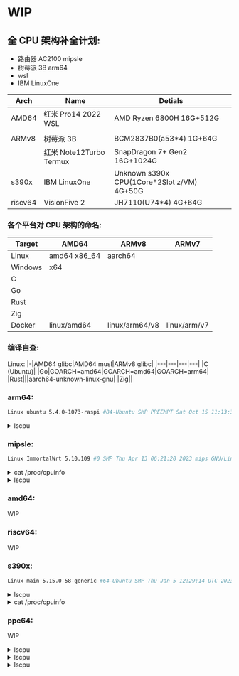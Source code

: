 # WIP

## 全 CPU 架构补全计划:
+ 路由器 AC2100 mipsle
+ 树莓派 3B arm64
+ wsl
+ IBM LinuxOne 

|Arch|Name|Detials|
|---|---|---|
|AMD64|红米 Pro14 2022 WSL|AMD Ryzen 6800H 16G+512G|
||
|ARMv8|树莓派 3B|BCM2837B0(a53\*4) 1G+64G|
||红米 Note12Turbo Termux|SnapDragon 7+ Gen2 16G+1024G|
|s390x|IBM LinuxOne|Unknown s390x CPU(1Core\*2Slot z/VM) 4G+50G|
|riscv64|VisionFive 2|JH7110(U74\*4) 4G+64G|

### 各个平台对 CPU 架构的命名:
|Target|AMD64|ARMv8|ARMv7|
|---|---|---|---|
|Linux|amd64 x86_64|aarch64||
|Windows|x64|
|C|
|Go|
|Rust|
|Zig|
|Docker|linux/amd64|linux/arm64/v8|linux/arm/v7|

### 编译自查:
Linux:
|-|AMD64 glibc|AMD64 musl|ARMv8 glibc|
|---|---|---|---|
|C (Ubuntu)|
|Go|GOARCH=amd64|GOARCH=amd64|GOARCH=arm64|
|Rust|||aarch64-unknown-linux-gnu|
|Zig||
### arm64: 
```bash
Linux ubuntu 5.4.0-1073-raspi #84-Ubuntu SMP PREEMPT Sat Oct 15 11:13:36 UTC 2022 aarch64 aarch64 aarch64 GNU/Linux
```

<details> 
    <summary>lscpu</summary>
    <pre><code>
Architecture:                    aarch64
CPU op-mode(s):                  32-bit, 64-bit
Byte Order:                      Little Endian
CPU(s):                          4
On-line CPU(s) list:             0-3
Thread(s) per core:              1
Core(s) per socket:              4
Socket(s):                       1
Vendor ID:                       ARM
Model:                           4
Model name:                      Cortex-A53
Stepping:                        r0p4
CPU max MHz:                     1200.0000
CPU min MHz:                     600.0000
BogoMIPS:                        38.40
L1d cache:                       128 KiB
L1i cache:                       128 KiB
L2 cache:                        512 KiB
Vulnerability Itlb multihit:     Not affected
Vulnerability L1tf:              Not affected
Vulnerability Mds:               Not affected
Vulnerability Meltdown:          Not affected
Vulnerability Mmio stale data:   Not affected
Vulnerability Spec store bypass: Not affected
Vulnerability Spectre v1:        Mitigation; __user pointer sanitization
Vulnerability Spectre v2:        Not affected
Vulnerability Srbds:             Not affected
Vulnerability Tsx async abort:   Not affected
Flags:                           fp asimd evtstrm crc32 cpuid</code></pre> 
</details>

### mipsle:
```bash
Linux ImmortalWrt 5.10.109 #0 SMP Thu Apr 13 06:21:20 2023 mips GNU/Linux
```

<details> 
    <summary>cat /proc/cpuinfo</summary>
    <pre><code>
system type             : MediaTek MT7621 ver:1 eco:3
machine                 : Xiaomi Redmi Router AC2100
processor               : 0
cpu model               : MIPS 1004Kc V2.15
BogoMIPS                : 586.13
wait instruction        : yes
microsecond timers      : yes
tlb_entries             : 32
extra interrupt vector  : yes
hardware watchpoint     : yes, count: 4, address/irw mask: [0x0ffc, 0x0ffc, 0x0ffb, 0x0ffb]
isa                     : mips1 mips2 mips32r1 mips32r2
ASEs implemented        : mips16 dsp mt
Options implemented     : tlb 4kex 4k_cache prefetch mcheck ejtag llsc pindexed_dcache userlocal vint perf_cntr_intr_bit cdmm nan_legacy nan_2008 perf
shadow register sets    : 1
kscratch registers      : 0
package                 : 0
core                    : 0
VPE                     : 0
VCED exceptions         : not available
VCEI exceptions         : not available

processor               : 1
cpu model               : MIPS 1004Kc V2.15
BogoMIPS                : 586.13
wait instruction        : yes
microsecond timers      : yes
tlb_entries             : 32
extra interrupt vector  : yes
hardware watchpoint     : yes, count: 4, address/irw mask: [0x0ffc, 0x0ffc, 0x0ffb, 0x0ffb]
isa                     : mips1 mips2 mips32r1 mips32r2
ASEs implemented        : mips16 dsp mt
Options implemented     : tlb 4kex 4k_cache prefetch mcheck ejtag llsc pindexed_dcache userlocal vint perf_cntr_intr_bit cdmm nan_legacy nan_2008 perf
shadow register sets    : 1
kscratch registers      : 0
package                 : 0
core                    : 0
VPE                     : 1
VCED exceptions         : not available
VCEI exceptions         : not available

processor               : 2
cpu model               : MIPS 1004Kc V2.15
BogoMIPS                : 586.13
wait instruction        : yes
microsecond timers      : yes
tlb_entries             : 32
extra interrupt vector  : yes
hardware watchpoint     : yes, count: 4, address/irw mask: [0x0ffc, 0x0ffc, 0x0ffb, 0x0ffb]
isa                     : mips1 mips2 mips32r1 mips32r2
ASEs implemented        : mips16 dsp mt
Options implemented     : tlb 4kex 4k_cache prefetch mcheck ejtag llsc pindexed_dcache userlocal vint perf_cntr_intr_bit cdmm nan_legacy nan_2008 perf
shadow register sets    : 1
kscratch registers      : 0
package                 : 0
core                    : 1
VPE                     : 0
VCED exceptions         : not available
VCEI exceptions         : not available

processor               : 3
cpu model               : MIPS 1004Kc V2.15
BogoMIPS                : 586.13
wait instruction        : yes
microsecond timers      : yes
tlb_entries             : 32
extra interrupt vector  : yes
hardware watchpoint     : yes, count: 4, address/irw mask: [0x0ffc, 0x0ffc, 0x0ffb, 0x0ffb]
isa                     : mips1 mips2 mips32r1 mips32r2
ASEs implemented        : mips16 dsp mt
Options implemented     : tlb 4kex 4k_cache prefetch mcheck ejtag llsc pindexed_dcache userlocal vint perf_cntr_intr_bit cdmm nan_legacy nan_2008 perf
shadow register sets    : 1
kscratch registers      : 0
package                 : 0
core                    : 1
VPE                     : 1
VCED exceptions         : not available
VCEI exceptions         : not available</code></pre> 
</details>

<details> 
    <summary>lscpu</summary>
    <pre><code>
Architecture:          mips
  Byte Order:          Little Endian
CPU(s):                4
  On-line CPU(s) list: 0-3
Model name:            -
  Model:               MIPS 1004Kc V2.15
  Thread(s) per core:  2
  Core(s) per socket:  2
  Socket(s):           1
  BogoMIPS:            586.13
  Flags:               mips16 dsp mt
Caches (sum of all):
  L1d:                 64 KiB (2 instances)
  L1i:                 64 KiB (2 instances)
  L2:                  256 KiB (1 instance)</code></pre> 
</details>

### amd64:
WIP

### riscv64:
WIP

### s390x:
```bash
Linux main 5.15.0-58-generic #64-Ubuntu SMP Thu Jan 5 12:29:14 UTC 2023 s390x s390x s390x GNU/Linux
```

<details> 
    <summary>lscpu</summary>
    <pre><code>
Architecture:            s390x
  CPU op-mode(s):        32-bit, 64-bit
  Byte Order:            Big Endian
CPU(s):                  2
  On-line CPU(s) list:   0,1
Vendor ID:               IBM/S390
  Machine type:          8561
  Thread(s) per core:    1
  Core(s) per socket:    1
  Socket(s) per book:    1
  Book(s) per drawer:    1
  Drawer(s):             2
  CPU dynamic MHz:       5200
  CPU static MHz:        5200
  BogoMIPS:              3241.00
  Dispatching mode:      horizontal
  Flags:                 esan3 zarch stfle msa ldisp eimm dfp edat etf3eh highgprs te vx vxd vxe gs vxe2 vxp sort dflt s
                         ie
Virtualization features:
  Hypervisor:            z/VM 7.2.0
  Hypervisor vendor:     IBM
  Virtualization type:   full
Caches (sum of all):
  L1d:                   256 KiB (2 instances)
  L1i:                   256 KiB (2 instances)
  L2d:                   8 MiB (2 instances)
  L2i:                   8 MiB (2 instances)
  L3:                    256 MiB
  L4:                    960 MiB
NUMA:
  NUMA node(s):          1
  NUMA node0 CPU(s):     0,1
Vulnerabilities:
  Itlb multihit:         Not affected
  L1tf:                  Not affected
  Mds:                   Not affected
  Meltdown:              Not affected
  Mmio stale data:       Not affected
  Retbleed:              Not affected
  Spec store bypass:     Not affected
  Spectre v1:            Mitigation; __user pointer sanitization
  Spectre v2:            Mitigation; etokens
  Srbds:                 Not affected
  Tsx async abort:       Not affected
</code></pre> 
</details>

<details> 
    <summary>cat /proc/cpuinfo</summary>
    <pre><code>
vendor_id       : IBM/S390
# processors    : 2
bogomips per cpu: 3241.00
max thread id   : 0
features        : esan3 zarch stfle msa ldisp eimm dfp edat etf3eh highgprs te vx vxd vxe gs vxe2 vxp sort dflt sie
facilities      : 0 1 2 3 4 6 7 8 9 10 12 14 15 16 17 18 19 20 21 22 23 24 25 26 27 28 30 31 32 33 34 35 36 37 38 40 41 42 43 44 45 46 47 48 49 50 51 52 53 54 55 57 58 59 60 61 73 74 75 76 77 80 81 82 128 129 130 131 133 134 135 146 147 148 150 151 152 155 156 168
cache0          : level=1 type=Data scope=Private size=128K line_size=256 associativity=8
cache1          : level=1 type=Instruction scope=Private size=128K line_size=256 associativity=8
cache2          : level=2 type=Data scope=Private size=4096K line_size=256 associativity=8
cache3          : level=2 type=Instruction scope=Private size=4096K line_size=256 associativity=8
cache4          : level=3 type=Unified scope=Shared size=262144K line_size=256 associativity=32
cache5          : level=4 type=Unified scope=Shared size=983040K line_size=256 associativity=60
processor 0: version = FF,  identification = 0A18E8,  machine = 8561
processor 1: version = FF,  identification = 0A18E8,  machine = 8561

cpu number      : 0
physical id     : 0
core id         : 0
book id         : 0
drawer id       : 0
dedicated       : 0
address         : 0
siblings        : 1
cpu cores       : 1
version         : FF
identification  : 0A18E8
machine         : 8561
cpu MHz dynamic : 5200
cpu MHz static  : 5200

cpu number      : 1
physical id     : 1
core id         : 1
book id         : 1
drawer id       : 1
dedicated       : 0
address         : 1
siblings        : 1
cpu cores       : 1
version         : FF
identification  : 0A18E8
machine         : 8561
cpu MHz dynamic : 5200
cpu MHz static  : 5200
    </code></pre> 
</details>

### ppc64:
WIP

<details> 
    <summary>lscpu</summary>
    <pre><code>
    </code></pre> 
</details>


<details> 
    <summary>lscpu</summary>
    <pre><code>
    </code></pre> 
</details>

<details> 
    <summary>lscpu</summary>
    <pre><code>
    </code></pre> 
</details>

